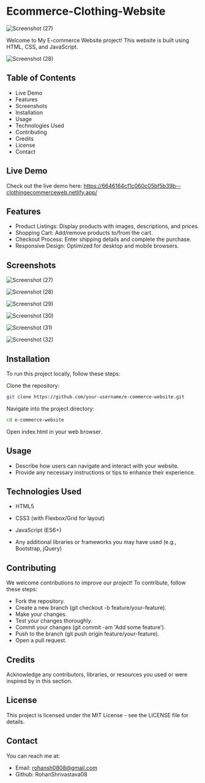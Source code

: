 # Ecommerce-Clothing-Website

![Screenshot (27)](https://github.com/RohanShrivastava08/Ecommerce-Clothing-Website/assets/94133270/2a64c4ae-eaeb-4d36-9d4a-e85c092a5da6)

Welcome to My E-commerce Website project! This website is built using HTML, CSS, and JavaScript.

![Screenshot (28)](https://github.com/RohanShrivastava08/Ecommerce-Clothing-Website/assets/94133270/4fcf25c3-7e39-4e92-8674-95f0dad3454e)

## Table of Contents
- Live Demo
- Features
- Screenshots
- Installation
- Usage
- Technologies Used
- Contributing
- Credits
- License
- Contact

## Live Demo
Check out the live demo here:
https://6646164cf1c060c05bf5b39b--clothingecommerceweb.netlify.app/


## Features
- Product Listings: Display products with images, descriptions, and prices.
- Shopping Cart: Add/remove products to/from the cart.
- Checkout Process: Enter shipping details and complete the purchase.
- Responsive Design: Optimized for desktop and mobile browsers.

## Screenshots

![Screenshot (27)](https://github.com/RohanShrivastava08/Ecommerce-Clothing-Website/assets/94133270/2a64c4ae-eaeb-4d36-9d4a-e85c092a5da6)

![Screenshot (28)](https://github.com/RohanShrivastava08/Ecommerce-Clothing-Website/assets/94133270/4fcf25c3-7e39-4e92-8674-95f0dad3454e)

![Screenshot (29)](https://github.com/RohanShrivastava08/Ecommerce-Clothing-Website/assets/94133270/6ac3d3f6-2a5d-48e7-9c76-c1a2ef96b50a)

![Screenshot (30)](https://github.com/RohanShrivastava08/Ecommerce-Clothing-Website/assets/94133270/54231349-b9a9-4cf9-8b14-bb5a40c71e47)

![Screenshot (31)](https://github.com/RohanShrivastava08/Ecommerce-Clothing-Website/assets/94133270/6e115191-fb85-4495-b5ad-6ea5cccbb4e8)

![Screenshot (32)](https://github.com/RohanShrivastava08/Ecommerce-Clothing-Website/assets/94133270/ce177e6a-5bbd-4a32-b01a-753e8bd09028)

## Installation
To run this project locally, follow these steps:

Clone the repository:

```bash
git clone https://github.com/your-username/e-commerce-website.git
```

Navigate into the project directory:

```bash
cd e-commerce-website
```
Open index.html in your web browser.

## Usage
- Describe how users can navigate and interact with your website. 
- Provide any necessary instructions or tips to enhance their experience.

## Technologies Used
- HTML5

- CSS3 (with Flexbox/Grid for layout)
- JavaScript (ES6+)
- Any additional libraries or frameworks you may have used (e.g., Bootstrap, jQuery)

## Contributing
We welcome contributions to improve our project! To contribute, follow these steps:

- Fork the repository.
- Create a new branch (git checkout -b feature/your-feature).
- Make your changes.
- Test your changes thoroughly.
- Commit your changes (git commit -am 'Add some feature').
- Push to the branch (git push origin feature/your-feature).
- Open a pull request.

## Credits
Acknowledge any contributors, libraries, or resources you used or were inspired by in this section.

## License
This project is licensed under the MIT License - see the LICENSE file for details.

## Contact
You can reach me at:
- Email: rohansh0808@gmail.com
- Github: RohanShrivastava08
